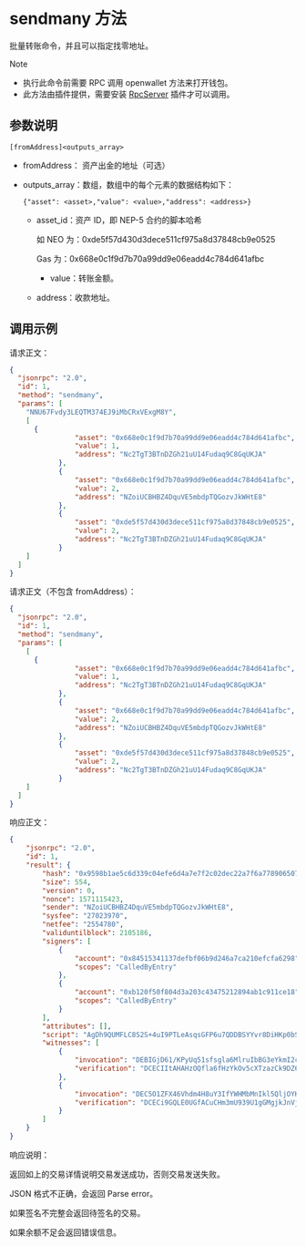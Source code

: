 # sendmany 方法

批量转账命令，并且可以指定找零地址。

> [!Note]
>
> - 执行此命令前需要 RPC 调用 openwallet 方法来打开钱包。
> - 此方法由插件提供，需要安装 [RpcServer](https://github.com/neo-project/neo-modules/releases) 插件才可以调用。

## 参数说明

`[fromAddress]<outputs_array>`

- fromAddress： 资产出金的地址（可选）

- outputs_array：数组，数组中的每个元素的数据结构如下：

  `{"asset": <asset>,"value": <value>,"address": <address>}`

  - asset_id：资产 ID，即 NEP-5 合约的脚本哈希

	  如 NEO 为：0xde5f57d430d3dece511cf975a8d37848cb9e0525

	  Gas 为：0x668e0c1f9d7b70a99dd9e06eadd4c784d641afbc

	- value：转账金额。

  - address：收款地址。


## 调用示例

请求正文：

```json
{
  "jsonrpc": "2.0",
  "id": 1,
  "method": "sendmany",
  "params": [
    "NNU67Fvdy3LEQTM374EJ9iMbCRxVExgM8Y",
    [
      {
                "asset": "0x668e0c1f9d7b70a99dd9e06eadd4c784d641afbc",
                "value": 1,
                "address": "Nc2TgT3BTnDZGh21uU14Fudaq9C8GqUKJA"
            },
            {
                "asset": "0x668e0c1f9d7b70a99dd9e06eadd4c784d641afbc",
                "value": 2,
                "address": "NZoiUCBHBZ4DquVE5mbdpTQGozvJkWHtE8"
            },
            {
                "asset": "0xde5f57d430d3dece511cf975a8d37848cb9e0525",
                "value": 2,
                "address": "Nc2TgT3BTnDZGh21uU14Fudaq9C8GqUKJA"
            }
    ]    
  ]
}
```

请求正文（不包含 fromAddress）：

```json
{
  "jsonrpc": "2.0",
  "id": 1,
  "method": "sendmany",
  "params": [
    [
      {
                "asset": "0x668e0c1f9d7b70a99dd9e06eadd4c784d641afbc",
                "value": 1,
                "address": "Nc2TgT3BTnDZGh21uU14Fudaq9C8GqUKJA"
            },
            {
                "asset": "0x668e0c1f9d7b70a99dd9e06eadd4c784d641afbc",
                "value": 2,
                "address": "NZoiUCBHBZ4DquVE5mbdpTQGozvJkWHtE8"
            },
            {
                "asset": "0xde5f57d430d3dece511cf975a8d37848cb9e0525",
                "value": 2,
                "address": "Nc2TgT3BTnDZGh21uU14Fudaq9C8GqUKJA"
            }
    ]    
  ]
}
```

响应正文：

```json
{
    "jsonrpc": "2.0",
    "id": 1,
    "result": {
        "hash": "0x9598b1ae5c6d339c04efe6d4a7e7f2c02dec22a7f6a77890650760becbf86ed3",
        "size": 554,
        "version": 0,
        "nonce": 1571115423,
        "sender": "NZoiUCBHBZ4DquVE5mbdpTQGozvJkWHtE8",
        "sysfee": "27023970",
        "netfee": "2554780",
        "validuntilblock": 2105186,
        "signers": [
            {
                "account": "0x84515341137defbf06b9d246a7ca210efcfa6298",
                "scopes": "CalledByEntry"
            },
            {
                "account": "0xb120f50f804d3a203c43475212894ab1c911ce18",
                "scopes": "CalledByEntry"
            }
        ],
        "attributes": [],
        "script": "AgDh9QUMFLC8S2S+4uI9PTLeAsqsGFP6u7QDDBSYYvr8DiHKp0bSuQa/730TQVNRhBPADAh0cmFuc2ZlcgwUvK9B1oTH1K1u4NmdqXB7nR8MjmZBYn1bUjgCAMLrCwwUmGL6/A4hyqdG0rkGv+99E0FTUYQMFJhi+vwOIcqnRtK5Br/vfRNBU1GEE8AMCHRyYW5zZmVyDBS8r0HWhMfUrW7g2Z2pcHudHwyOZkFifVtSOBIMFLC8S2S+4uI9PTLeAsqsGFP6u7QDDBQYzhHJsUqJElJHQzwgOk2AD/UgsRPADAh0cmFuc2ZlcgwUJQWey0h406h1+RxRzt7TMNRXX95BYn1bUjg=",
        "witnesses": [
            {
                "invocation": "DEBIGjD61/KPyUq51sfsgla6MlruIbBG3eYkmI2cWXHrcGYMm6ucO6Va2Dc7v7mzF8XnQvJtrBVjv/caRpqt08OA",
                "verification": "DCECIItAHAHzOQfla6fHzYkOv5cXTzazCk9DZ6xRAlIUXH4LQZVEDXg="
            },
            {
                "invocation": "DEC5O1ZFX46Vhdm4H8uY3IfYWHMbMnIkl5QljOYK8lVIfinYfbvyFuHsELDUM1io1RrbShjwkoFiVG1UKfC0nlqC",
                "verification": "DCECi9GQLE0UGfACuCHm3mU939U1gGMgjkJnVjmL5v+jqsgLQZVEDXg="
            }
        ]
    }
}
```

响应说明：

返回如上的交易详情说明交易发送成功，否则交易发送失败。

JSON 格式不正确，会返回 Parse error。                                                                                                                                         

如果签名不完整会返回待签名的交易。

如果余额不足会返回错误信息。
